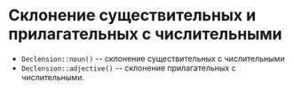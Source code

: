 # Склонение существительных и прилагательных с числительными

* `Declension::noun()` -- склонение существительных с числительными
* `Declension::adjective()` -- склонение прилагательных с числительными.
